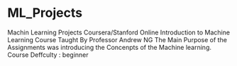# ML_Projects
Machin Learning Projects
Coursera/Stanford Online Introduction to Machine Learning Course 
Taught By Professor Andrew NG
The Main Purpose of the Assignments was introducing the Concenpts of the Machine learning.
Course Deffculty : beginner
